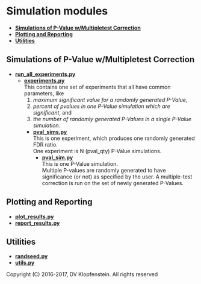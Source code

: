 # Simulation modules

  * [**Simulations of P-Value w/Multipletest Correction**](#simulations-of-p-value-wmultipletest-correction)    
  * [**Plotting and Reporting**](#plotting-and-reporting)    
  * [**Utilities**](#utilities)    


## Simulations of P-Value w/Multipletest Correction

  * [**run_all_experiments.py**](run_all_experiments.py)    
    * [**experiments.py**](experiments.py)    
      This contains one set of experiments that all have common parameters, like
        1) _maximum significant value for a randomly generated P-Value_,
        2) _percent of pvalues in one P-Value simulation which are significant_, and
        3) _the number of randomly generated P-Values in a single P-Value simulation_.
      * [**pval_sims.py**](pval_sims.py)    
        This is one experiment, which produces one randomly generated FDR ratio.    
        One experiment is N (pval_qty) P-Value simulations.    
        * [**pval_sim.py**](pval_sim.py)    
        This is one P-Value simulation.    
        Multiple P-values are randomly generated to have significance (or not) as specified by the user.
        A multiple-test correction is run on the set of newly generated P-Values.

## Plotting and Reporting
  * [**plot_results.py**](plot_results.py)    
  * [**report_results.py**](report_results.py)    

## Utilities
  * [**randseed.py**](randseed.py)    
  * [**utils.py**](utils.py)    

Copyright (C) 2016-2017, DV Klopfenstein. All rights reserved
